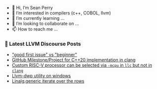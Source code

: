 - 👋 Hi, I’m Sean Perry
- 👀 I’m interested in compilers (c++, COBOL, llvm)
- 🌱 I’m currently learning ...
- 💞️ I’m looking to collaborate on ...
- 📫 How to reach me ...

<!---
s66perry/s66perry is a ✨ special ✨ repository because its `README.md` (this file) appears on your GitHub profile.
You can click the Preview link to take a look at your changes.
--->
### 📕 Latest LLVM Discourse Posts

<!-- DISCOURSE-LLVM:START -->
- [&quot;good first issue&quot; vs &quot;beginner&quot;](https://llvm.discourse.group/t/good-first-issue-vs-beginner/5850/3)
- [GitHub Milestone/Project for C++20 implementation in clang](https://llvm.discourse.group/t/github-milestone-project-for-c-20-implementation-in-clang/5809/7)
- [Custom RISC-V processor can be selected via `-mcpu` in `llc` but not in `clang`](https://llvm.discourse.group/t/custom-risc-v-processor-can-be-selected-via-mcpu-in-llc-but-not-in-clang/5849/3)
- [Llvm-dwp utility on windows](https://llvm.discourse.group/t/llvm-dwp-utility-on-windows/5866/1)
- [Linalg.generic iterate over the rows](https://llvm.discourse.group/t/linalg-generic-iterate-over-the-rows/5855/2)
<!-- DISCOURSE-LLVM:END -->
